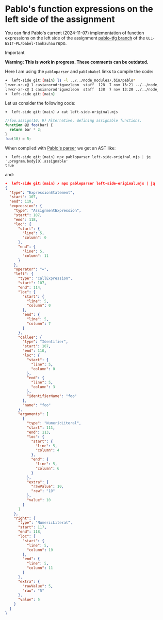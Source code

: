 # Pablo's function expressions on the left side of the assignment

You can find Pablo's current (2024-11-07) implementation of function expressions on the left side of the assignment
[pablo-tfg branch](https://github.com/ULL-ESIT-PL/babel-tanhauhau/tree/pablo-tfg/packages/babel-parser) of the `ULL-ESIT-PL/babel-tanhauhau` repo. 

> [!IMPORTANT]
> **Warning: This is work in progress. These comments can be outdated.**

Here I am using the `pabloparser` and `pablobabel` links to compile the code:

```bash 
➜  left-side git:(main) ls -l ../../node_modules/.bin/pablo*
lrwxr-xr-x@ 1 casianorodriguezleon  staff  128  7 nov 13:21 ../../node_modules/.bin/pablobabel -> /Users/casianorodriguezleon/campus-virtual/2324/learning/compiler-learning/babel-tanhauhau-pablo/packages/babel-cli/bin/babel.js
lrwxr-xr-x@ 1 casianorodriguezleon  staff  138  7 nov 13:20 ../../node_modules/.bin/pabloparser -> /Users/casianorodriguezleon/campus-virtual/2324/learning/compiler-learning/babel-tanhauhau-pablo/packages/babel-parser/bin/babel-parser.js
➜  left-side git:(main) 
```

Let us consider the following code:

`➜  left-side git:(main) ✗ cat left-side-original.mjs`
```js
//foo.assign(10, 9) Alternative, defining assignable functions.
function @@ foo(bar) {
  return bar * 2;
}
foo(10) = 5;
```
  
When compiled with [Pablo's parser]() we get an AST like:
  
``` 
➜  left-side git:(main) npx pabloparser left-side-original.mjs | jq '.program.body[0].assignable'
true
```
and:
    
```json 
➜  left-side git:(main) ✗ npx pabloparser left-side-original.mjs | jq '.program.body[1] | del(.loc)'
{
  "type": "ExpressionStatement",
  "start": 107,
  "end": 119,
  "expression": {
    "type": "AssignmentExpression",
    "start": 107,
    "end": 118,
    "loc": {
      "start": {
        "line": 5,
        "column": 0
      },
      "end": {
        "line": 5,
        "column": 11
      }
    },
    "operator": "=",
    "left": {
      "type": "CallExpression",
      "start": 107,
      "end": 114,
      "loc": {
        "start": {
          "line": 5,
          "column": 0
        },
        "end": {
          "line": 5,
          "column": 7
        }
      },
      "callee": {
        "type": "Identifier",
        "start": 107,
        "end": 110,
        "loc": {
          "start": {
            "line": 5,
            "column": 0
          },
          "end": {
            "line": 5,
            "column": 3
          },
          "identifierName": "foo"
        },
        "name": "foo"
      },
      "arguments": [
        {
          "type": "NumericLiteral",
          "start": 111,
          "end": 113,
          "loc": {
            "start": {
              "line": 5,
              "column": 4
            },
            "end": {
              "line": 5,
              "column": 6
            }
          },
          "extra": {
            "rawValue": 10,
            "raw": "10"
          },
          "value": 10
        }
      ]
    },
    "right": {
      "type": "NumericLiteral",
      "start": 117,
      "end": 118,
      "loc": {
        "start": {
          "line": 5,
          "column": 10
        },
        "end": {
          "line": 5,
          "column": 11
        }
      },
      "extra": {
        "rawValue": 5,
        "raw": "5"
      },
      "value": 5
    }
  }
}
```


